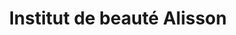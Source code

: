 ---
title: "Institut de beauté Alisson"
url: /boulogne-sur-mer/institut-de-beaute-alisson/
shop: Kosmetik
---